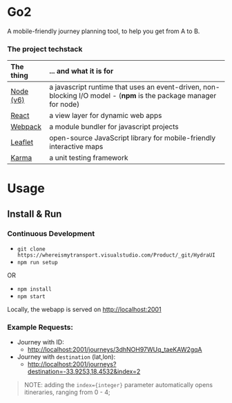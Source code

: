 # Go2

A mobile-friendly journey planning tool, to help you get from A to B.

### The project techstack

|The thing|... and what it is for|
|:--------|:-----------|
|[Node (v6)](https://nodejs.org)|a javascript runtime that uses an event-driven, non-blocking I/O model - (**npm** is the package manager for node)|
|[React](https://facebook.github.io/react/)|a view layer for dynamic web apps|
|[Webpack](https://webpack.github.io)|a module bundler for javascript projects|
|[Leaflet](http://leafletjs.com/)|open-source JavaScript library for mobile-friendly interactive maps|
|[Karma](http://karma-runner.github.io/1.0/config/configuration-file.html)|a unit testing framework|


# Usage

## Install & Run

### Continuous Development

- `git clone https://whereismytransport.visualstudio.com/Product/_git/HydraUI`
- `npm run setup`

OR

- `npm install`
- `npm start`

Locally, the webapp is served on [http://localhost:2001](http://localhost:2001)

### Example Requests:

- Journey with ID:
    - [http://localhost:2001/journeys/3dhNOH97WUq_taeKAW2gqA](http://localhost:2001/journeys/3dhNOH97WUq_taeKAW2gqA)
- Journey with `destination` (lat,lon):
    - [http://localhost:2001/journeys?destination=-33.9253,18.4532&index=2](http://localhost:2001/journeys?destination=-33.9253,18.4532&index=2)

>NOTE: adding the `index={integer}` parameter automatically opens itineraries, ranging from 0 - 4;

